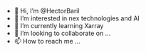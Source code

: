 - 👋 Hi, I’m @HectorBaril
- 👀 I’m interested in nex technologies and AI
- 🌱 I’m currently learning Xarray
- 💞️ I’m looking to collaborate on ...
- 📫 How to reach me ...

<!---
HectorBaril/HectorBaril is a ✨ special ✨ repository because its `README.md` (this file) appears on your GitHub profile.
You can click the Preview link to take a look at your changes.
--->

